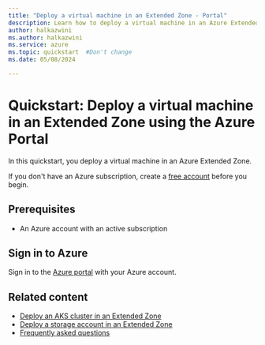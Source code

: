```yaml
---
title: "Deploy a virtual machine in an Extended Zone - Portal"
description: Learn how to deploy a virtual machine in an Azure Extended Zone using the Azure portal.
author: halkazwini
ms.author: halkazwini
ms.service: azure
ms.topic: quickstart  #Don't change
ms.date: 05/08/2024

---
```

  
# Quickstart: Deploy a virtual machine in an Extended Zone using the Azure Portal
 
In this quickstart, you deploy a virtual machine in an Azure Extended Zone. 

If you don't have an Azure subscription, create a [free account](https://azure.microsoft.com/free/?WT.mc_id=A261C142F) before you begin.

## Prerequisites

- An Azure account with an active subscription

## Sign in to Azure

Sign in to the [Azure portal](https://portal.azure.com) with your Azure account.

## Related content

- [Deploy an AKS cluster in an Extended Zone](deploy-aka-cluster.md)
- [Deploy a storage account in an Extended Zone](deploy-storage-account.md)
- [Frequently asked questions](faq.md)
